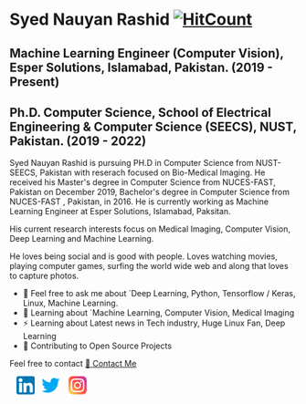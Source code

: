 # Syed Nauyan Rashid [![HitCount](http://hits.dwyl.com/https://githubcom/nauyan//https://githubcom/nauyan/nauyan.svg)](http://hits.dwyl.com/https://githubcom/nauyan//https://githubcom/nauyan/nauyan)
## Machine Learning Engineer (Computer Vision), Esper Solutions, Islamabad, Pakistan. (2019 - Present)
## Ph.D. Computer Science, School of Electrical Engineering & Computer Science (SEECS), NUST, Pakistan. (2019 - 2022)

Syed Nauyan Rashid is pursuing PH.D in Computer Science from NUST-SEECS, Pakistan with reserach focused on Bio-Medical Imaging. He received his Master's degree in Computer Science from NUCES-FAST, Pakistan on December 2019, Bachelor's degree in Computer Science from NUCES-FAST , Pakistan, in 2016. He is currently working as Machine Learning Engineer at Esper Solutions, Islamabad, Paksitan.

His current research interests focus on Medical Imaging, Computer Vision, Deep Learning and Machine Learning.

He loves being social and is good with people. Loves watching movies, playing computer games, surfing the world wide web and along that loves to capture photos. 

* 💬 Feel free to ask me about `Deep Learning, Python, Tensorflow / Keras, Linux, Machine Learning.
* 📖 Learning about `Machine Learning, Computer Vision, Medical Imaging
* ⚡ Learning about Latest news in Tech industry, Huge Linux Fan, Deep Learning
* 🤝 Contributing to Open Source Projects

Feel free to contact [📩 Contact Me](nauyan@hotmail.com)


&nbsp;&nbsp; [![LinkedIn](https://raw.githubusercontent.com/nauyan/nauyan/master/linkedin-icon.png)](https://www.linkedin.com/in/nauyan/) &nbsp;&nbsp;[![Twitter](https://raw.githubusercontent.com/nauyan/nauyan/master/twitter-icon.png)](https://twitter.com/NauyanRashid) &nbsp;&nbsp; [![Instagram](https://raw.githubusercontent.com/nauyan/nauyan/master/instagram-icon.png)](https://www.instagram.com/nauyanrashid/)
